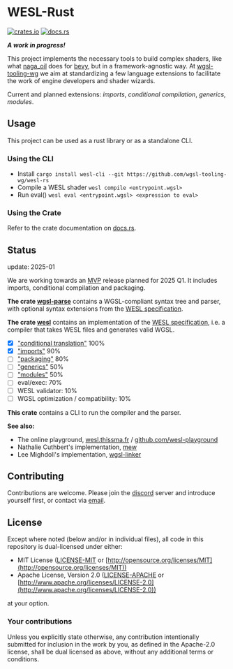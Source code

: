 # WESL-Rust
[![crates.io](https://img.shields.io/crates/v/wesl)][crates-io]
[![docs.rs](https://img.shields.io/docsrs/wesl)][docs-rs]

[crates-io]: https://crates.io/crates/wesl
[docs-rs]: https://docs.rs/wesl/


***A work in progress!***

This project implements the necessary tools to build complex shaders, like what [naga_oil](https://github.com/bevyengine/naga_oil) does for [bevy](https://bevyengine.org/), but in a framework-agnostic way. At [wgsl-tooling-wg](https://github.com/wgsl-tooling-wg) we aim at standardizing a few language extensions to facilitate the work of engine developers and shader wizards.

Current and planned extensions: *imports*, *conditional compilation*, *generics*, *modules*.

## Usage

This project can be used as a rust library or as a standalone CLI.

### Using the CLI

- Install `cargo install wesl-cli --git https://github.com/wgsl-tooling-wg/wesl-rs`
- Compile a WESL shader `wesl compile <entrypoint.wgsl>`
- Run eval() `wesl eval <entrypoint.wgsl> <expression to eval>`

### Using the Crate

Refer to the crate documentation on [docs.rs](https://docs.rs/wesl).

## Status
update: 2025-01

We are working towards an [MVP](https://github.com/wgsl-tooling-wg/wesl-spec/issues/54) release planned for 2025 Q1. It includes imports, conditional compilation and packaging.

**The crate [wgsl-parse](https://github.com/wgsl-tooling-wg/wesl-rs/tree/main/crates/wgsl-parse)** contains a WGSL-compliant syntax tree and parser, with optional syntax extensions from the [WESL specification](https://github.com/wgsl-tooling-wg/wesl-spec).

**The crate [wesl](https://github.com/wgsl-tooling-wg/wesl-rs/tree/main/crates/wesl)** contains an implementation of the [WESL specification](https://github.com/wgsl-tooling-wg/wesl-spec), i.e. a compiler that takes WESL files and generates valid WGSL.
  - [x] ["conditional translation"](https://github.com/wgsl-tooling-wg/wesl-spec/blob/main/ConditionalTranslation.md) 100%
  - [x] ["imports"](https://github.com/wgsl-tooling-wg/wesl-spec/blob/main/Imports.md) 90%
  - [ ] ["packaging"](https://github.com/wgsl-tooling-wg/wesl-spec/blob/main/Packaging.md) 80%
  - [ ] ["generics"](https://github.com/wgsl-tooling-wg/wesl-spec/blob/main/Generics.md) 50%
  - [ ] ["modules"](https://github.com/wgsl-tooling-wg/wesl-spec/blob/main/Generics.md) 50%
  - [ ] eval/exec: 70%
  - [ ] WESL validator: 10%
  - [ ] WGSL optimization / compatibility: 10%

**This crate** contains a CLI to run the compiler and the parser.

**See also:**
- The online playground, [wesl.thissma.fr](https://wesl.thissma.fr/) / [github.com/wesl-playground](https://github.com/k2d222/wesl-playground)
- Nathalie Cuthbert's implementation, [mew](https://github.com/ncthbrt/mew)
- Lee Mighdoll's implementation, [wgsl-linker](https://github.com/wgsl-tooling-wg/wesl-js)

## Contributing

Contributions are welcome. Please join the [discord](https://discord.gg/Ng5FWmHuSv) server and introduce yourself first, or contact via [email](mailto:mathis.brossier@gmail.com).

## License

Except where noted (below and/or in individual files), all code in this repository is dual-licensed under either:

* MIT License ([LICENSE-MIT](LICENSE-MIT) or [http://opensource.org/licenses/MIT](http://opensource.org/licenses/MIT))
* Apache License, Version 2.0 ([LICENSE-APACHE](LICENSE-APACHE) or [http://www.apache.org/licenses/LICENSE-2.0](http://www.apache.org/licenses/LICENSE-2.0))

at your option.

### Your contributions

Unless you explicitly state otherwise,
any contribution intentionally submitted for inclusion in the work by you,
as defined in the Apache-2.0 license,
shall be dual licensed as above,
without any additional terms or conditions.
